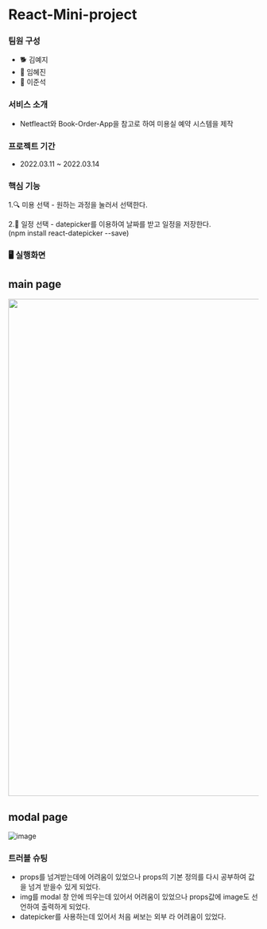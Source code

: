 # React-Mini-project

### 팀원 구성
  - 🐕 김예지
  - 🐣 임혜진
  - 🐹 이준석

### 서비스 소개
- Netfleact와 Book-Order-App을 참고로 하여 미용실 예약 시스템을 제작


### 프로젝트 기간
- 2022.03.11 ~ 2022.03.14


### 핵심 기능
  1.🔍 미용 선택 - 원하는 과정을 눌러서 선택한다.
  
  2.📖 일정 선택 - datepicker를 이용하여 날짜를 받고 일정을 저장한다. <br>
  (npm install react-datepicker --save)


### 🖥 실행화면 

 ## main page
  
  <img src ="https://user-images.githubusercontent.com/95362504/158073853-c38946cc-0bab-4922-b96f-7fb4e8846b04.png" width="1000">
<br>
  
 ## modal page
![image](https://user-images.githubusercontent.com/95362504/158073581-0122e6d3-f32a-4cc5-88d0-658adf623cfe.png)
<br>

### 트러블 슈팅
- props를 넘겨받는데에 어려움이 있었으나 props의 기본 정의를 다시 공부하여 값을 넘겨 받을수 있게 되었다. <br>
- img를 modal 창 안에 띄우는데 있어서 어려움이 있었으나 props값에 image도 선언하여 출력하게 되었다. <br>
- datepicker를 사용하는데 있어서 처음 써보는 외부 라 어려움이 있었다. <br>
